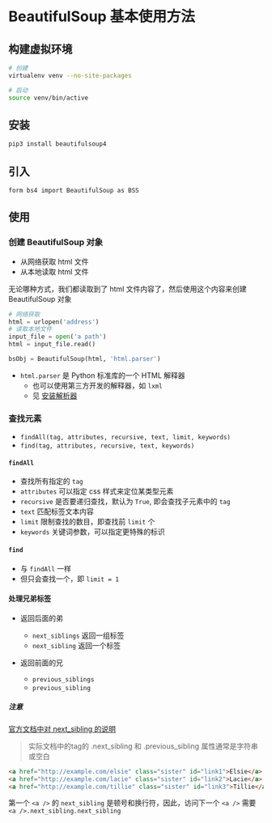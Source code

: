 # BeautifulSoup 基本使用方法

## 构建虚拟环境

```sh
# 创建
virtualenv venv --no-site-packages

# 启动
source venv/bin/active
```

## 安装

```sh
pip3 install beautifulsoup4
```

## 引入

```
form bs4 import BeautifulSoup as BSS
```

## 使用

### 创建 BeautifulSoup 对象

- 从网络获取 html 文件
- 从本地读取 html 文件

无论哪种方式，我们都读取到了 html 文件内容了，然后使用这个内容来创建 BeautifulSoup 对象

```py
# 网络获取
html = urlopen('address')
# 读取本地文件
input_file = open('a path')
html = input_file.read()

bsObj = BeautifulSoup(html, 'html.parser')
```

- `html.parser` 是 Python 标准库的一个 HTML 解释器
    - 也可以使用第三方开发的解释器，如 `lxml`
    - 见 [安装解析器](https://www.crummy.com/software/BeautifulSoup/bs4/doc.zh/#id9)

### 查找元素

- `findAll(tag, attributes, recursive, text, limit, keywords)`
- `find(tag, attributes, recursive, text, keywords)`

#### `findAll`

- 查找所有指定的 `tag`
- `attributes` 可以指定 css 样式来定位某类型元素
- `recursive` 是否要递归查找，默认为 `True`, 即会查找子元素中的 `tag`
- `text` 匹配标签文本内容
- `limit` 限制查找的数目，即查找前 `limit` 个
- `keywords` 关键词参数，可以指定更特殊的标识

#### `find`

- 与 `findAll` 一样
- 但只会查找一个，即 `limit = 1`

#### 处理兄弟标签

- 返回后面的弟
    - `next_siblings` 返回一组标签
    - `next_sibling` 返回一个标签

- 返回前面的兄
    - `previous_siblings`
    - `previous_sibling`

##### 注意

[官方文档中对 next_sibling 的说明](https://www.crummy.com/software/BeautifulSoup/bs4/doc.zh/#next-sibling-previous-sibling)

> 实际文档中的tag的 .next_sibling 和 .previous_sibling 属性通常是字符串或空白

```html
<a href="http://example.com/elsie" class="sister" id="link1">Elsie</a>
<a href="http://example.com/lacie" class="sister" id="link2">Lacie</a>
<a href="http://example.com/tillie" class="sister" id="link3">Tillie</a>
```

第一个 `<a />` 的 `next_sibling` 是顿号和换行符，因此，访问下一个 `<a />` 需要 `<a />.next_sibling.next_sibling`


